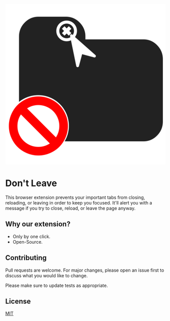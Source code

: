 <img src="img/icon.svg" width="512">

# Don't Leave
This browser extension prevents your important tabs from closing, reloading, or leaving in order to keep you focused.
It'll alert you with a message if you try to close, reload, or leave the page anyway.

## Why our extension?
- Only by one click.
- Open-Source.

## Contributing
Pull requests are welcome. For major changes, please open an issue first to discuss what you would like to change.

Please make sure to update tests as appropriate.

## License
[MIT](https://choosealicense.com/licenses/mit/)
